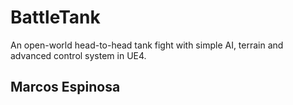 # BattleTank
An open-world head-to-head tank fight with simple AI, terrain and advanced control system in UE4.

Marcos Espinosa
---
